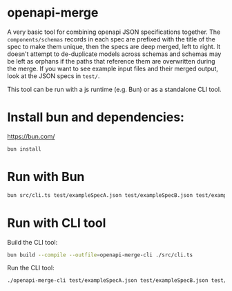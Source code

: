 # openapi-merge

A very basic tool for combining openapi JSON specifications together. The `components/schemas` records in each spec are prefixed with the title of the spec to make them unique, then the specs are deep merged, left to right. It doesn't attempt to de-duplicate models across schemas and schemas may be left as orphans if the paths that reference them are overwritten during the merge. If you want to see example input files and their merged output, look at the JSON specs in `test/`.

This tool can be run with a js runtime (e.g. Bun) or as a standalone CLI tool.


# Install bun and dependencies:

https://bun.com/

```bash
bun install
```

# Run with Bun

```bash
bun src/cli.ts test/exampleSpecA.json test/exampleSpecB.json test/exampleSpecC.json > output.json
```

# Run with CLI tool

Build the CLI tool:

```bash
bun build --compile --outfile=openapi-merge-cli ./src/cli.ts
```

Run the CLI tool:

```bash
./openapi-merge-cli test/exampleSpecA.json test/exampleSpecB.json test/exampleSpecC.json > output.json
```



